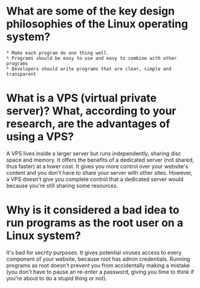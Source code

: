 # What are some of the key design philosophies of the Linux operating system?

	* Make each program do one thing well.
	* Programs should be easy to use and easy to combine with other programs
	* Developers should write programs that are clear, simple and transparent

# What is a VPS (virtual private server)? What, according to your research, are the advantages of using a VPS?

A VPS lives inside a larger server but runs independently, sharing disc space and memory. It offers the benefits of a dedicated server (not shared, thus faster) at a lower cost. It gives you more control over your website's content and you don't have to share your server with other sites. However, a VPS doesn't give you complete control that a dedicated server would because you're still sharing some resources.

# Why is it considered a bad idea to run programs as the root user on a Linux system?

It's bad for secrity purposes. It gives potential viruses access to every component of your website, because root has admin credentials. Running programs as root doesn't prevent you from accidentally making a mistake (you don't have to pause an re-enter a password, giving you time to think if you're about to do a stupid thing or not).